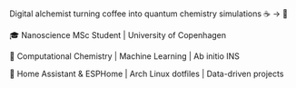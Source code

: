 Digital alchemist turning coffee into quantum chemistry simulations ☕ → 🧪

🎓 Nanoscience MSc Student | University of Copenhagen

🔬 Computational Chemistry | Machine Learning | Ab initio INS

🐧 Home Assistant & ESPHome | Arch Linux dotfiles | Data-driven projects


<!---
DracoArgenteus/DracoArgenteus is a ✨ special ✨ repository because its `README.md` (this file) appears on your GitHub profile.
You can click the Preview link to take a look at your changes.
--->
